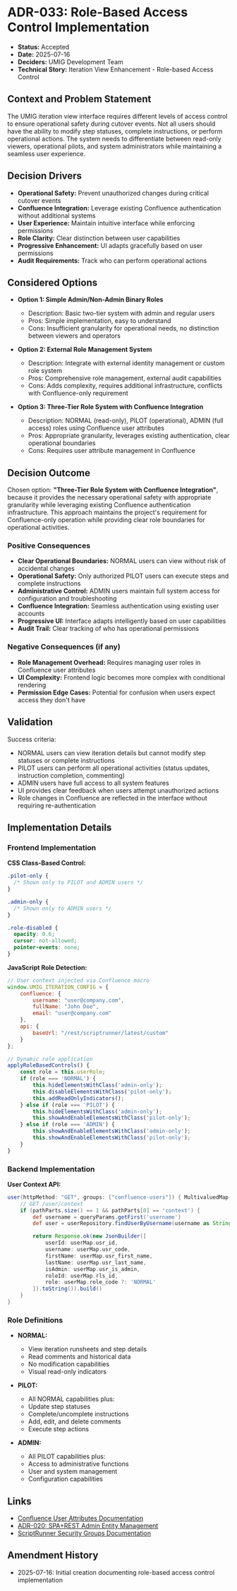 # ADR-033: Role-Based Access Control Implementation

- **Status:** Accepted
- **Date:** 2025-07-16
- **Deciders:** UMIG Development Team
- **Technical Story:** Iteration View Enhancement - Role-based Access Control

## Context and Problem Statement

The UMIG iteration view interface requires different levels of access control to ensure operational safety during cutover events. Not all users should have the ability to modify step statuses, complete instructions, or perform operational actions. The system needs to differentiate between read-only viewers, operational pilots, and system administrators while maintaining a seamless user experience.

## Decision Drivers

- **Operational Safety:** Prevent unauthorized changes during critical cutover events
- **Confluence Integration:** Leverage existing Confluence authentication without additional systems
- **User Experience:** Maintain intuitive interface while enforcing permissions
- **Role Clarity:** Clear distinction between user capabilities
- **Progressive Enhancement:** UI adapts gracefully based on user permissions
- **Audit Requirements:** Track who can perform operational actions

## Considered Options

- **Option 1: Simple Admin/Non-Admin Binary Roles**
  - Description: Basic two-tier system with admin and regular users
  - Pros: Simple implementation, easy to understand
  - Cons: Insufficient granularity for operational needs, no distinction between viewers and operators

- **Option 2: External Role Management System**
  - Description: Integrate with external identity management or custom role system
  - Pros: Comprehensive role management, external audit capabilities
  - Cons: Adds complexity, requires additional infrastructure, conflicts with Confluence-only requirement

- **Option 3: Three-Tier Role System with Confluence Integration**
  - Description: NORMAL (read-only), PILOT (operational), ADMIN (full access) roles using Confluence user attributes
  - Pros: Appropriate granularity, leverages existing authentication, clear operational boundaries
  - Cons: Requires user attribute management in Confluence

## Decision Outcome

Chosen option: **"Three-Tier Role System with Confluence Integration"**, because it provides the necessary operational safety with appropriate granularity while leveraging existing Confluence authentication infrastructure. This approach maintains the project's requirement for Confluence-only operation while providing clear role boundaries for operational activities.

### Positive Consequences

- **Clear Operational Boundaries:** NORMAL users can view without risk of accidental changes
- **Operational Safety:** Only authorized PILOT users can execute steps and complete instructions
- **Administrative Control:** ADMIN users maintain full system access for configuration and troubleshooting
- **Confluence Integration:** Seamless authentication using existing user accounts
- **Progressive UI:** Interface adapts intelligently based on user capabilities
- **Audit Trail:** Clear tracking of who has operational permissions

### Negative Consequences (if any)

- **Role Management Overhead:** Requires managing user roles in Confluence user attributes
- **UI Complexity:** Frontend logic becomes more complex with conditional rendering
- **Permission Edge Cases:** Potential for confusion when users expect access they don't have

## Validation

Success criteria:

- NORMAL users can view iteration details but cannot modify step statuses or complete instructions
- PILOT users can perform all operational activities (status updates, instruction completion, commenting)
- ADMIN users have full access to all system features
- UI provides clear feedback when users attempt unauthorized actions
- Role changes in Confluence are reflected in the interface without requiring re-authentication

## Implementation Details

### Frontend Implementation

**CSS Class-Based Control:**

```css
.pilot-only {
  /* Shown only to PILOT and ADMIN users */
}

.admin-only {
  /* Shown only to ADMIN users */
}

.role-disabled {
  opacity: 0.6;
  cursor: not-allowed;
  pointer-events: none;
}
```

**JavaScript Role Detection:**

```javascript
// User context injected via Confluence macro
window.UMIG_ITERATION_CONFIG = {
    confluence: {
        username: "user@company.com",
        fullName: "John Doe",
        email: "user@company.com"
    },
    api: {
        baseUrl: "/rest/scriptrunner/latest/custom"
    }
};

// Dynamic role application
applyRoleBasedControls() {
    const role = this.userRole;
    if (role === 'NORMAL') {
        this.hideElementsWithClass('admin-only');
        this.disableElementsWithClass('pilot-only');
        this.addReadOnlyIndicators();
    } else if (role === 'PILOT') {
        this.hideElementsWithClass('admin-only');
        this.showAndEnableElementsWithClass('pilot-only');
    } else if (role === 'ADMIN') {
        this.showAndEnableElementsWithClass('admin-only');
        this.showAndEnableElementsWithClass('pilot-only');
    }
}
```

### Backend Implementation

**User Context API:**

```groovy
user(httpMethod: "GET", groups: ["confluence-users"]) { MultivaluedMap queryParams, String body, HttpServletRequest request ->
    // GET /user/context
    if (pathParts.size() == 1 && pathParts[0] == 'context') {
        def username = queryParams.getFirst('username')
        def user = userRepository.findUserByUsername(username as String)

        return Response.ok(new JsonBuilder([
            userId: userMap.usr_id,
            username: userMap.usr_code,
            firstName: userMap.usr_first_name,
            lastName: userMap.usr_last_name,
            isAdmin: userMap.usr_is_admin,
            roleId: userMap.rls_id,
            role: userMap.role_code ?: 'NORMAL'
        ]).toString()).build()
    }
}
```

### Role Definitions

- **NORMAL:**
  - View iteration runsheets and step details
  - Read comments and historical data
  - No modification capabilities
  - Visual read-only indicators

- **PILOT:**
  - All NORMAL capabilities plus:
  - Update step statuses
  - Complete/uncomplete instructions
  - Add, edit, and delete comments
  - Execute step actions

- **ADMIN:**
  - All PILOT capabilities plus:
  - Access to administrative functions
  - User and system management
  - Configuration capabilities

## Links

- [Confluence User Attributes Documentation](https://confluence.atlassian.com/doc/user-attributes-158827.html)
- [ADR-020: SPA+REST Admin Entity Management](./archive/ADR-020-spa-rest-admin-entity-management.md)
- [ScriptRunner Security Groups Documentation](https://docs.adaptavist.com/sr4c/latest/features/rest-endpoints#security)

## Amendment History

- 2025-07-16: Initial creation documenting role-based access control implementation
